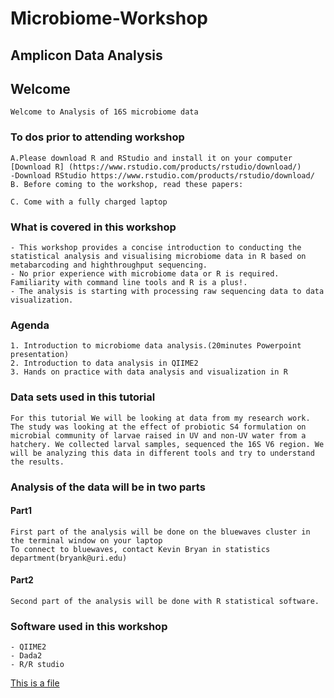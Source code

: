 # Microbiome-Workshop

## Amplicon Data Analysis

## Welcome
```
Welcome to Analysis of 16S microbiome data
```
### To dos prior to attending workshop
```
A.Please download R and RStudio and install it on your computer 
[Download R] (https://www.rstudio.com/products/rstudio/download/) 
-Download RStudio https://www.rstudio.com/products/rstudio/download/
B. Before coming to the workshop, read these papers:

C. Come with a fully charged laptop
```


### What is covered in this workshop
```
- This workshop provides a concise introduction to conducting the statistical analysis and visualising microbiome data in R based on metabarcoding and highthroughput sequencing.
- No prior experience with microbiome data or R is required. Familiarity with command line tools and R is a plus!.
- The analysis is starting with processing raw sequencing data to data visualization.
```
### Agenda
```
1. Introduction to microbiome data analysis.(20minutes Powerpoint presentation)
2. Introduction to data analysis in QIIME2
3. Hands on practice with data analysis and visualization in R
```

### Data sets used in this tutorial
```
For this tutorial We will be looking at data from my research work.
The study was looking at the effect of probiotic S4 formulation on microbial community of larvae raised in UV and non-UV water from a hatchery. We collected larval samples, sequenced the 16S V6 region. We will be analyzing this data in different tools and try to understand the results.
```
### Analysis of the data will be in two parts
#### Part1
```
First part of the analysis will be done on the bluewaves cluster in the terminal window on your laptop
To connect to bluewaves, contact Kevin Bryan in statistics department(bryank@uri.edu) 
```
#### Part2
```
Second part of the analysis will be done with R statistical software.
```
### Software used in this workshop
```
- QIIME2
- Dada2
- R/R studio
```

[This is a file](https://www.rstudio.com/products/rstudio/download/)





